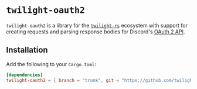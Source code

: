 <!-- cargo-sync-readme start -->

# `twilight-oauth2`

`twilight-oauth2` is a library for the [`twilight-rs`] ecosystem with
support for creating requests and parsing response bodies for Discord's
[OAuth 2 API].

## Installation

Add the following to your `Cargo.toml`:

```toml
[dependencies]
twilight-oauth2 = { branch = "trunk", git = "https://github.com/twilight-rs/twilight" }
```

[`twilight-rs`]: https://github.com/twilight-rs/twilight
[OAuth 2 API]: https://discord.com/developers/docs/topics/oauth2

<!-- cargo-sync-readme end -->
